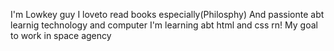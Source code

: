 I'm Lowkey guy  I loveto read books especially(Philosphy)
And passionte abt learnig technology and computer 
I'm learning abt html and css rn!
My goal to work in space agency
